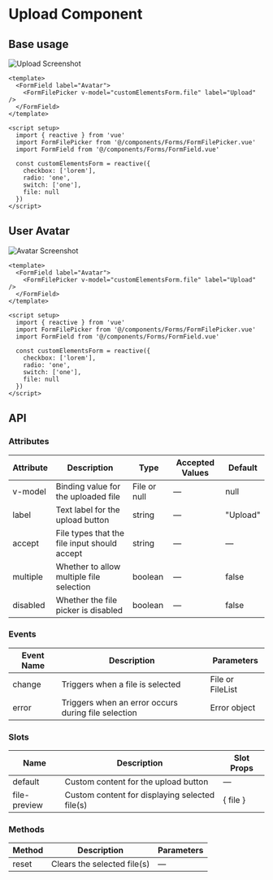 # Upload Component

## Base usage
![Upload Screenshot](/images/upload1.png)

``` vue
<template>
  <FormField label="Avatar">
    <FormFilePicker v-model="customElementsForm.file" label="Upload" />
  </FormField>
</template>

<script setup>
  import { reactive } from 'vue'
  import FormFilePicker from '@/components/Forms/FormFilePicker.vue'
  import FormField from '@/components/Forms/FormField.vue'

  const customElementsForm = reactive({
    checkbox: ['lorem'],
    radio: 'one',
    switch: ['one'],
    file: null
  })
</script>
```

## User Avatar
![Avatar Screenshot](/images/avatar.png)

``` vue
<template>
  <FormField label="Avatar">
    <FormFilePicker v-model="customElementsForm.file" label="Upload" />
  </FormField>
</template>

<script setup>
  import { reactive } from 'vue'
  import FormFilePicker from '@/components/Forms/FormFilePicker.vue'
  import FormField from '@/components/Forms/FormField.vue'

  const customElementsForm = reactive({
    checkbox: ['lorem'],
    radio: 'one',
    switch: ['one'],
    file: null
  })
</script>

```

## API

### Attributes

| Attribute | Description | Type | Accepted Values | Default |
|-----------|-------------|------|-----------------|---------|
| v-model | Binding value for the uploaded file | File or null | — | null |
| label | Text label for the upload button | string | — | "Upload" |
| accept | File types that the file input should accept | string | — | — |
| multiple | Whether to allow multiple file selection | boolean | — | false |
| disabled | Whether the file picker is disabled | boolean | — | false |

### Events

| Event Name | Description | Parameters |
|------------|-------------|------------|
| change | Triggers when a file is selected | File or FileList |
| error | Triggers when an error occurs during file selection | Error object |

### Slots

| Name | Description | Slot Props |
|------|-------------|------------|
| default | Custom content for the upload button | — |
| file-preview | Custom content for displaying selected file(s) | { file } |

### Methods

| Method | Description | Parameters |
|--------|-------------|------------|
| reset | Clears the selected file(s) | — |
